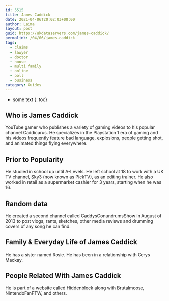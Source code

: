 ```yaml
---
id: 5515
title: James Caddick
date: 2021-04-06T20:02:03+00:00
author: Laima
layout: post
guid: https://ukdataservers.com/james-caddick/
permalink: /04/06/james-caddick
tags:
  - claims
  - lawyer
  - doctor
  - house
  - multi family
  - online
  - poll
  - business
category: Guides
---
```


* some text
{: toc}


## Who is James Caddick
                  
                  
                  
YouTube gamer who publishes a variety of gaming videos to his popular channel Caddicarus. He specializes in the Playstation 1 era of gaming and his videos frequently feature bad language, explosions, people getting shot, and animated things flying everywhere. 
                  
              
            
              
            
                
                
                
## Prior to Popularity
                  
                  
                  
He studied in school up until A-Levels. He left school at 18 to work with a UK TV channel, Sky3 (now known as PickTV), as an editing trainer. He also worked in retail as a supermarket cashier for 3 years, starting when he was 16. 
                  
              
            
              
            
                
                
                
## Random data
                  
                  
                  
He created a second channel called CaddysConundrumsShow in August of 2013 to post vlogs, rants, sketches, other media reviews and drumming covers of any song he can find.
                  
              
            
              
            
                
                
                
## Family & Everyday Life of James Caddick
                  
                  
                  
He has a sister named Rosie. He has been in a relationship with Cerys Mackay.
                  
              
            
              
            
                
                
                
## People Related With James Caddick
                  
                  
                  
He is part of a website called Hiddenblock along with Brutalmoose, NintendoFanFTW, and others. 
                  
              
            
              
            
                
              
            
              
              
            
            
              
            
          
          
          